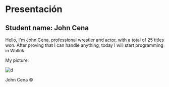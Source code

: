 # Presentación

## Student name: John Cena

Hello, I'm John Cena, professional wrestler and actor, with a total of 25 titles won. After proving that I can handle anything, today I will start programming in Wollok.

My picture:

![d](https://images.mubicdn.net/images/cast_member/34836/cache-597973-1602713164/image-w856.jpg?size=800x)

John Cena ©



